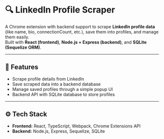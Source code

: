 # 🔍 LinkedIn Profile Scraper  

A Chrome extension with backend support to scrape **LinkedIn profile data** (like name, bio, connectionCount, etc.), save them into profiles, and manage them easily.  
Built with **React (frontend)**, **Node.js + Express (backend)**, and **SQLite (Sequelize ORM)**.  

---

## 🚀 Features  

- Scrape profile details from LinkedIn  
- Save scraped data into a backend database  
- Manage saved profiles through a simple popup UI  
- Backend API with SQLite database to store profiles  

---

## ⚙️ Tech Stack  

- **Frontend:** React, TypeScript, Webpack, Chrome Extensions API  
- **Backend:** Node.js, Express, Sequelize, SQLite  
